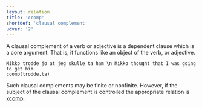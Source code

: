 ```yaml
---
layout: relation
title: 'ccomp'
shortdef: 'clausal complement'
udver: '2'
---
```


A clausal complement of a verb or adjective is a dependent clause which is a core argument. That is, it functions like an object of the verb, or adjective.

~~~ sdparse
Mikko trodde jo at jeg skulle ta ham \n Mikko thought that I was going to get him
ccomp(trodde,ta)
~~~

Such clausal complements may be finite or nonfinite. However, if the subject of the clausal complement is controlled the appropriate relation is [xcomp]().
<!-- Interlanguage links updated Po 11. listopadu 2024, 20:10:33 CET -->
